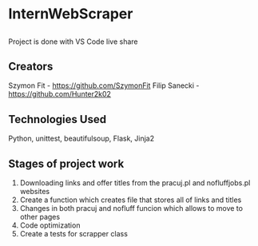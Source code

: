 # InternWebScraper

##
Project is done with VS Code live share

## Creators
Szymon Fit - https://github.com/SzymonFit
Filip Sanecki - https://github.com/Hunter2k02

## Technologies Used
Python, unittest, beautifulsoup, Flask, Jinja2

## Stages of project work

1. Downloading links and offer titles from the pracuj.pl and nofluffjobs.pl websites
2. Create a function which creates file that stores all of links and titles
3. Changes in both pracuj and nofluff funcion which allows to move to other pages
4. Code optimization
5. Create a tests for scrapper class
